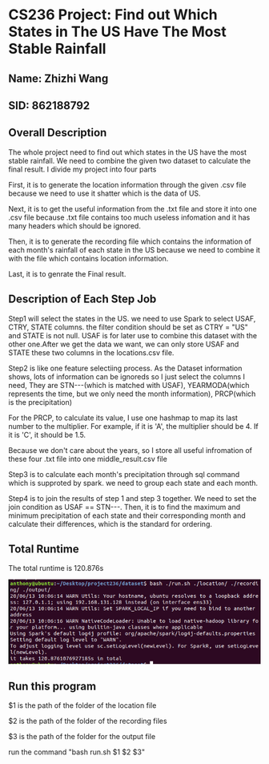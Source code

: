 # CS236 Project: Find out Which States in The US Have The Most Stable Rainfall

## Name: Zhizhi Wang

## SID: 862188792

## Overall Description
The whole project need to find out which states in the US have the most stable rainfall. We need to combine the given two dataset to calculate the final result. I divide my project into four parts

First, it is to generate the location information through the given .csv file because we need to use it shatter which is the data of US.

Next, it is to get the useful information from the .txt file and store it into one .csv file because .txt file contains too much useless infomation and it has many headers which should be ignored.

Then, it is to generate the recording file which contains the information of each month's rainfall of each state in the US because we need to combine it with the file which contains location information.

Last, it is to genrate the Final result.

## Description of Each Step Job

Step1 will select the states in the US. we need to use Spark to select USAF, CTRY, STATE columns. the filter condition should be set as CTRY = "US" and STATE is not null. USAF is for later use to combine this dataset with the other one.After we get the data we want, we can only store USAF and STATE these two columns in the locations.csv file.

Step2 is like one feature selectiing process. As the Dataset information shows, lots of information can be ignoreds so I just select the columns I need, They are STN---(which is matched with USAF), YEARMODA(which represents the time, but we only need the month information), PRCP(which is the precipitation)

For the PRCP, to calculate its value, I use one hashmap to map its last number to the multiplier. For example, if it is 'A', the multiplier should be 4. If it is 'C', it should be 1.5.

Because we don't care about the years, so I store all useful infromation of these four .txt file into one middle_result.csv file

Step3 is to calculate each month's precipitation through sql command which is supproted by spark. we need to group each state and each month.

Step4 is to join the results of step 1 and step 3 together. We need to set the join condition as USAF == STN---. Then, it is to find the maximum and minimum precipitation of each state and their corresponding month and calculate their differences, which is the standard for ordering.

## Total Runtime

The total runtime is 120.876s

![avatar](time.PNG)

## Run this program
$1 is the path of the folder of the location file

$2 is the path of the folder of the recording files

$3 is the path of the folder for the output file

run the command "bash run.sh $1 $2 $3"

